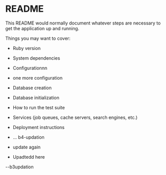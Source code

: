 # README

This README would normally document whatever steps are necessary to get the
application up and running.

Things you may want to cover:

- Ruby version

- System dependencies

- Configurationnn
- one more configuration

- Database creation

- Database initialization

- How to run the test suite

- Services (job queues, cache servers, search engines, etc.)

- Deployment instructions

- ...
b4-updation
- update again
- Upadtedd here



--b3updation

